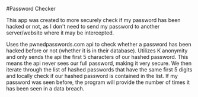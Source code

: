 #Password Checker

This app was created to more securely check if my password
has been hacked or not, as I don't need to send my password to
another server/website where it may be intercepted.

Uses the pwnedpasswords.com api to check whether a
password has been hacked before or not (whether it is in their database).
Utilizes K anonymity and only sends the api the first 5 characters of our hashed
password. This means the api never sees our full password, making it very secure.
We then iterate through the list of hashed passwords that
have the same first 5 digits and locally check if our hashed
password is contained in the list. If my password was seen before,
the program will provide the number of times it has been seen in 
a data breach.


